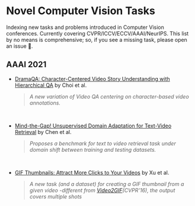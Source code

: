 # Novel Computer Vision Tasks
Indexing new tasks and problems introduced in Computer Vision conferences. Currently covering CVPR/ICCV/ECCV/AAAI/NeurIPS. This list by no means is comprehensive; so, if you see a missing task, please open an issue :bug:.

## AAAI 2021
- [DramaQA: Character-Centered Video Story Understanding with Hierarchical QA](https://ojs.aaai.org/index.php/AAAI/article/view/16203) by Choi et al.

	> *A new variation of Video QA centering on character-based video annotations.*

<br />

<!-- ######################################################################### -->
- [Mind-the-Gap! Unsupervised Domain Adaptation for Text-Video Retrieval](https://ojs.aaai.org/index.php/AAAI/article/view/16192) by Chen et al.

	> *Proposes a benchmark for text to video retrieval task under domain shift between training and testing datasets.*

<br />

<!-- ######################################################################### -->
- [GIF Thumbnails: Attract More Clicks to Your Videos](https://ojs.aaai.org/index.php/AAAI/article/view/16416) by Xu et al.

	> *A new task (and a dataset) for creating a GIF thumbnail from a given video -different from [Video2GIF](https://arxiv.org/abs/1605.04850)(CVPR'16), the output covers multiple shots*
